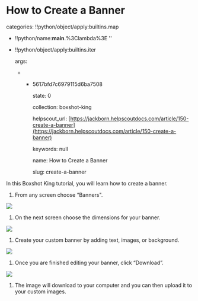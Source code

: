 # How to Create a Banner

categories: !!python/object/apply:builtins.map

* !!python/name:**main**.%3Clambda%3E ''
* !!python/object/apply:builtins.iter

  args:

  * * 5617bfd7c6979115d6ba7508

      state: 0

      collection: boxshot-king

      helpscout\_url: [https://jackborn.helpscoutdocs.com/article/150-create-a-banner](https://jackborn.helpscoutdocs.com/article/150-create-a-banner)

      keywords: null

      name: How to Create a Banner

      slug: create-a-banner

In this Boxshot King tutorial, you will learn how to create a banner.

1. From any screen choose “Banners". 

![](http://www.boxshotking.com/wdp/wp-content/uploads/2015/01/t_bsk-%20banner.png)

1. On the next screen choose the dimensions for your banner. 

![](http://www.boxshotking.com/wdp/wp-content/uploads/2015/01/t_bsk-%20banner1.png)

1. Create your custom banner by adding text, images, or background. 

![](http://www.boxshotking.com/wdp/wp-content/uploads/2015/01/t_bsk-%20banner2.png)

1. Once you are finished editing your banner, click “Download”. 

![](http://www.boxshotking.com/wdp/wp-content/uploads/2015/01/t_bsk-%20banner3.png)

1. The image will download to your computer and you can then upload it to your custom images.

